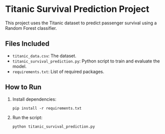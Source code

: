# Titanic Survival Prediction Project

This project uses the Titanic dataset to predict passenger survival using a Random Forest classifier.

## Files Included

- `titanic_data.csv`: The dataset.
- `titanic_survival_prediction.py`: Python script to train and evaluate the model.
- `requirements.txt`: List of required packages.

## How to Run

1. Install dependencies:
   ```
   pip install -r requirements.txt
   ```

2. Run the script:
   ```
   python titanic_survival_prediction.py
   ```
